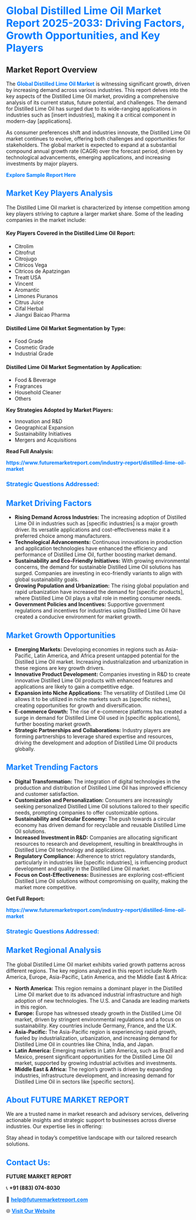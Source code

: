 <h1 style="color: #007BFF;">Global Distilled Lime Oil Market Report 2025-2033: Driving Factors, Growth Opportunities, and Key Players</h1>

<section id="overview">
<h2>Market Report Overview</h2>
<p>The <a href="https://www.futuremarketreport.com/industry-report/distilled-lime-oil-market" style="color: #007BFF; text-decoration: none;"><strong>Global Distilled Lime Oil Market</strong></a> is witnessing significant growth, driven by increasing demand across various industries. This report delves into the key aspects of the Distilled Lime Oil market, providing a comprehensive analysis of its current status, future potential, and challenges. The demand for Distilled Lime Oil has surged due to its wide-ranging applications in industries such as [insert industries], making it a critical component in modern-day [applications].</p>
<p>As consumer preferences shift and industries innovate, the Distilled Lime Oil market continues to evolve, offering both challenges and opportunities for stakeholders. The global market is expected to expand at a substantial compound annual growth rate (CAGR) over the forecast period, driven by technological advancements, emerging applications, and increasing investments by major players.</p>
</section>

<section id="overview">
<p><a href="https://www.futuremarketreport.com/request-sample/reportId=41853" style="color: #007BFF; text-decoration: none;"><strong>Explore Sample Report Here</strong></a></p>
</section>

<section id="key-players">
<h2 style="color: #007BFF;">Market Key Players Analysis</h2>
<p>The Distilled Lime Oil market is characterized by intense competition among key players striving to capture a larger market share. Some of the leading companies in the market include:</p>
<h4>Key Players Covered in the Distilled Lime Oil Report:</h4>
<ul><li>Citrolim</li><li>Citrofrut</li><li>Citrojugo</li><li>Citricos Vega</li><li>Citricos de Apatzingan</li><li>Treatt USA</li><li>Vincent</li><li>Aromantic</li><li>Limones Piuranos</li><li>Citrus Juice</li><li>Cifal Herbal</li><li>Jiangxi Baicao Pharma</li></ul>
<h4>Distilled Lime Oil Market Segmentation by Type:</h4>
<ul><li>Food Grade</li><li>Cosmetic Grade</li><li>Industrial Grade</li></ul>

<h4>Distilled Lime Oil Market Segmentation by Application:</h4>
<ul><li>Food &amp; Beverage</li><li>Fragrances</li><li>Household Cleaner</li><li>Others</li></ul>
<p><strong>Key Strategies Adopted by Market Players:</strong></p>
<ul>
<li>Innovation and R&D</li>
<li>Geographical Expansion</li>
<li>Sustainability Initiatives</li>
<li>Mergers and Acquisitions</li>
</ul>
</section>

<section>
<p><strong>Read Full Analysis: </strong></p><a href="https://www.futuremarketreport.com/industry-report/distilled-lime-oil-market" style="color: #007BFF; text-decoration: none;"><strong>https://www.futuremarketreport.com/industry-report/distilled-lime-oil-market</strong></a>
<h3 style="color: #007BFF;">Strategic Questions Addressed:</h3>
</section>

<section id="driving-factors">
<h2 style="color: #007BFF;">Market Driving Factors</h2>
<ul>
<li><strong>Rising Demand Across Industries:</strong> The increasing adoption of Distilled Lime Oil in industries such as [specific industries] is a major growth driver. Its versatile applications and cost-effectiveness make it a preferred choice among manufacturers.</li>
<li><strong>Technological Advancements:</strong> Continuous innovations in production and application technologies have enhanced the efficiency and performance of Distilled Lime Oil, further boosting market demand.</li>
<li><strong>Sustainability and Eco-Friendly Initiatives:</strong> With growing environmental concerns, the demand for sustainable Distilled Lime Oil solutions has surged. Companies are investing in eco-friendly variants to align with global sustainability goals.</li>
<li><strong>Growing Population and Urbanization:</strong> The rising global population and rapid urbanization have increased the demand for [specific products], where Distilled Lime Oil plays a vital role in meeting consumer needs.</li>
<li><strong>Government Policies and Incentives:</strong> Supportive government regulations and incentives for industries using Distilled Lime Oil have created a conducive environment for market growth.</li>
</ul>
</section>

<section id="growth-opportunities">
<h2 style="color: #007BFF;">Market Growth Opportunities</h2>
<ul>
<li><strong>Emerging Markets:</strong> Developing economies in regions such as Asia-Pacific, Latin America, and Africa present untapped potential for the Distilled Lime Oil market. Increasing industrialization and urbanization in these regions are key growth drivers.</li>
<li><strong>Innovative Product Development:</strong> Companies investing in R&D to create innovative Distilled Lime Oil products with enhanced features and applications are likely to gain a competitive edge.</li>
<li><strong>Expansion into Niche Applications:</strong> The versatility of Distilled Lime Oil allows it to be utilized in niche markets such as [specific niches], creating opportunities for growth and diversification.</li>
<li><strong>E-commerce Growth:</strong> The rise of e-commerce platforms has created a surge in demand for Distilled Lime Oil used in [specific applications], further boosting market growth.</li>
<li><strong>Strategic Partnerships and Collaborations:</strong> Industry players are forming partnerships to leverage shared expertise and resources, driving the development and adoption of Distilled Lime Oil products globally.</li>
</ul>
</section>

<section id="trending-factors">
<h2 style="color: #007BFF;">Market Trending Factors</h2>
<ul>
<li><strong>Digital Transformation:</strong> The integration of digital technologies in the production and distribution of Distilled Lime Oil has improved efficiency and customer satisfaction.</li>
<li><strong>Customization and Personalization:</strong> Consumers are increasingly seeking personalized Distilled Lime Oil solutions tailored to their specific needs, prompting companies to offer customizable options.</li>
<li><strong>Sustainability and Circular Economy:</strong> The push towards a circular economy has driven demand for recyclable and reusable Distilled Lime Oil solutions.</li>
<li><strong>Increased Investment in R&D:</strong> Companies are allocating significant resources to research and development, resulting in breakthroughs in Distilled Lime Oil technology and applications.</li>
<li><strong>Regulatory Compliance:</strong> Adherence to strict regulatory standards, particularly in industries like [specific industries], is influencing product development and quality in the Distilled Lime Oil market.</li>
<li><strong>Focus on Cost-Effectiveness:</strong> Businesses are exploring cost-efficient Distilled Lime Oil solutions without compromising on quality, making the market more competitive.</li>
</ul>
</section>

<section>
<p><strong>Get Full Report: </strong></p><a href="https://www.futuremarketreport.com/industry-report/distilled-lime-oil-market" style="color: #007BFF; text-decoration: none;"><strong>https://www.futuremarketreport.com/industry-report/distilled-lime-oil-market</strong></a>
<h3 style="color: #007BFF;">Strategic Questions Addressed:</h3>
</section>


<section id="regional-analysis">
<h2 style="color: #007BFF;">Market Regional Analysis</h2>
<p>The global Distilled Lime Oil market exhibits varied growth patterns across different regions. The key regions analyzed in this report include North America, Europe, Asia-Pacific, Latin America, and the Middle East & Africa:</p>
<ul>
<li><strong>North America:</strong> This region remains a dominant player in the Distilled Lime Oil market due to its advanced industrial infrastructure and high adoption of new technologies. The U.S. and Canada are leading markets in this region.</li>
<li><strong>Europe:</strong> Europe has witnessed steady growth in the Distilled Lime Oil market, driven by stringent environmental regulations and a focus on sustainability. Key countries include Germany, France, and the U.K.</li>
<li><strong>Asia-Pacific:</strong> The Asia-Pacific region is experiencing rapid growth, fueled by industrialization, urbanization, and increasing demand for Distilled Lime Oil in countries like China, India, and Japan.</li>
<li><strong>Latin America:</strong> Emerging markets in Latin America, such as Brazil and Mexico, present significant opportunities for the Distilled Lime Oil market, supported by growing industrial activities and investments.</li>
<li><strong>Middle East & Africa:</strong> The region’s growth is driven by expanding industries, infrastructure development, and increasing demand for Distilled Lime Oil in sectors like [specific sectors].</li>
</ul>
</section>

<footer>
<h2 style="color: #007BFF;">About FUTURE MARKET REPORT</h2>
<p>We are a trusted name in market research and advisory services, delivering actionable insights and strategic support to businesses across diverse industries. Our expertise lies in offering:</p>

<p>Stay ahead in today’s competitive landscape with our tailored research solutions.</p>

<h2 style="color: #007BFF;">Contact Us:</h2>
<p><strong>FUTURE MARKET REPORT</strong></p>
<p>📞 <strong>+91 (883) 074-8030</strong></p>
<p>📧 <strong><a href="mailto:help@futuremarketreport.com" style="color: #007BFF;">help@futuremarketreport.com</a></strong></p>
<p>🌐 <strong><a href="https://www.futuremarketreport.com/" style="color: #007BFF;">Visit Our Website</a></strong></p>
</footer>